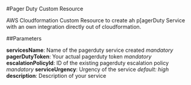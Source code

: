 #Pager Duty Custom Resource

AWS Cloudformation Custom Resource to create ah p[agerDuty Service with an own integration directly out of cloudformation.

##Parameters

**servicesName**: Name of the pagerduty service created *mandatory*
**pagerDutyToken**: Your actual pagerduty token *mandatory*
**escalationPolicyId**: ID of the existing pagerduty escalation policy *mandatory*
**serviceUrgency**: Urgency of the service *default: high*
**description**: Description of your service

